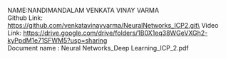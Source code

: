 NAME:NANDIMANDALAM VENKATA VINAY VARMA\
Github Link: https://github.com/venkatavinayvarma/NeuralNetworks_ICP2.git\
Video Link: https://drive.google.com/drive/folders/1B0X1eq38WGeVXGh2-kyPpdM1e71SFWM5?usp=sharing \
Document name : Neural Networks_Deep Learning_ICP_2.pdf
